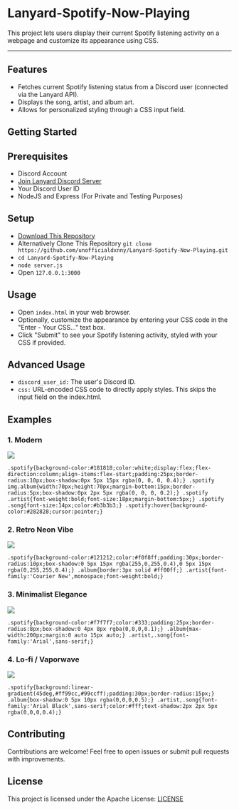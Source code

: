 # Lanyard-Spotify-Now-Playing

This project lets users display their current Spotify listening activity on a webpage and customize its appearance using CSS.

----

## Features
- Fetches current Spotify listening status from a Discord user (connected via the Lanyard API).
- Displays the song, artist, and album art.
- Allows for personalized styling through a CSS input field.

## Getting Started
## Prerequisites

- Discord Account
- [Join Lanyard Discord Server](discord.gg/lanyard)
- Your Discord User ID
- NodeJS and Express (For Private and Testing Purposes)

## Setup

- [Download This Repository](https://github.com/unofficialdxnny/Lanyard-Spotify-Now-Playing/archive/refs/heads/main.zip)
- Alternatively Clone This Repository `git clone https://github.com/unofficialdxnny/Lanyard-Spotify-Now-Playing.git`
- `cd Lanyard-Spotify-Now-Playing`
- `node server.js`
- Open `127.0.0.1:3000`

## Usage
- Open `index.html` in your web browser.
- Optionally, customize the appearance by entering your CSS code in the "Enter - Your CSS..." text box.
- Click "Submit" to see your Spotify listening activity, styled with your CSS if provided.

## Advanced Usage

- `discord_user_id:` The user's Discord ID.
- `css:` URL-encoded CSS code to directly apply styles. This skips the input field on the index.html.

## Examples
### 1. Modern

<img src="https://imgur.com/z9zQaGj.png">

```
.spotify{background-color:#181818;color:white;display:flex;flex-direction:column;align-items:flex-start;padding:25px;border-radius:10px;box-shadow:0px 5px 15px rgba(0, 0, 0, 0.4);} .spotify img.album{width:70px;height:70px;margin-bottom:15px;border-radius:5px;box-shadow:0px 2px 5px rgba(0, 0, 0, 0.2);} .spotify .artist{font-weight:bold;font-size:18px;margin-bottom:5px;} .spotify .song{font-size:14px;color:#b3b3b3;} .spotify:hover{background-color:#282828;cursor:pointer;}
```

### 2. Retro Neon Vibe
<img src="https://imgur.com/AHNWVLZ.png">

```
.spotify{background-color:#121212;color:#f0f8ff;padding:30px;border-radius:10px;box-shadow:0 5px 15px rgba(255,0,255,0.4),0 5px 15px rgba(0,255,255,0.4);} .album{border:3px solid #ff00ff;} .artist{font-family:'Courier New',monospace;font-weight:bold;}
```

### 3. Minimalist Elegance

<img src="https://imgur.com/uL4gHxE.png">

```
.spotify{background-color:#f7f7f7;color:#333;padding:25px;border-radius:8px;box-shadow:0 4px 8px rgba(0,0,0,0.1);} .album{max-width:200px;margin:0 auto 15px auto;} .artist,.song{font-family:'Arial',sans-serif;}
```

### 4. Lo-fi / Vaporwave

<img src="https://imgur.com/liUavG6.png">

```
.spotify{background:linear-gradient(45deg,#ff99cc,#99ccff);padding:30px;border-radius:15px;} .album{box-shadow:0 5px 10px rgba(0,0,0,0.5);} .artist,.song{font-family:'Arial Black',sans-serif;color:#fff;text-shadow:2px 2px 5px rgba(0,0,0,0.4);}
```

## Contributing
Contributions are welcome! Feel free to open issues or submit pull requests with improvements.

## License
This project is licensed under the Apache License: [LICENSE](https://github.com/unofficialdxnny/Lanyard-Spotify-Now-Playing/blob/main/LICENSE)

